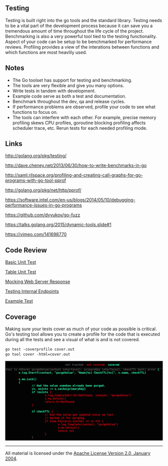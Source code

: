 ## Testing

Testing is built right into the go tools and the standard library. Testing needs to be a vital part of the development process because it can save you a tremendous amount of time throughout the life cycle of the project. Benchmarking is also a very powerful tool tied to the testing functionality. Aspect of your code can be setup to be benchmarked for performance reviews. Profiling provides a view of the interations between functions and which functions are most heavlily used.

## Notes

* The Go toolset has support for testing and benchmarking.
* The tools are very flexible and give you many options.
* Write tests in tandem with development.
* Example code serve as both a test and documentation.
* Benchmark throughout the dev, qa and release cycles.
* If performance problems are observed, profile your code to see what functions to focus on.
* The tools can interfere with each other. For example, precise memory profiling skews CPU profiles, goroutine blocking profiling affects scheduler trace, etc. Rerun tests for each needed profiling mode.

## Links

http://golang.org/pkg/testing/

http://dave.cheney.net/2013/06/30/how-to-write-benchmarks-in-go

http://saml.rilspace.org/profiling-and-creating-call-graphs-for-go-programs-with-go-tool-pprof

http://golang.org/pkg/net/http/pprof/

https://software.intel.com/en-us/blogs/2014/05/10/debugging-performance-issues-in-go-programs

https://github.com/dvyukov/go-fuzz

https://talks.golang.org/2015/dynamic-tools.slide#1

https://vimeo.com/141698770

## Code Review

[Basic Unit Test](example1/example1_test.go)

[Table Unit Test](example2/example2_test.go)

[Mocking Web Server Response](example3/example3_test.go)

[Testing Internal Endpoints](example4)

[Example Test](example4/handlers/handlers_example_test.go)

## Coverage

Making sure your tests cover as much of your code as possible is critical. Go's testing tool allows you to create a profile for the code that is executed during all the tests and see a visual of what is and is not covered.

	go test -coverprofile cover.out
	go tool cover -html=cover.out

![figure1](testing_coverage.png)
___
All material is licensed under the [Apache License Version 2.0, January 2004](http://www.apache.org/licenses/LICENSE-2.0).
